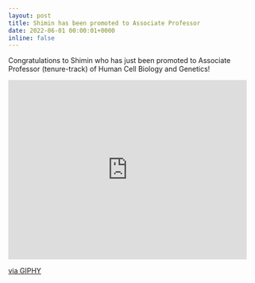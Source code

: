 ```yaml
---
layout: post
title: Shimin has been promoted to Associate Professor
date: 2022-06-01 00:00:01+0000
inline: false
---
```


Congratulations to Shimin who has just been promoted to Associate Professor (tenure-track) of Human Cell Biology and Genetics!

<iframe src="https://giphy.com/embed/3ohuPBenpDq310Xynu" width="480" height="360" frameBorder="0" class="giphy-embed" allowFullScreen></iframe><p><a href="https://giphy.com/gifs/spongebob-season-4-spongebob-squarepants-3ohuPBenpDq310Xynu">via GIPHY</a></p>
